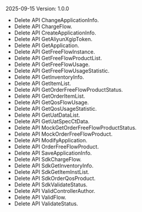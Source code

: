 2025-09-15 Version: 1.0.0
- Delete API ChangeApplicationInfo.
- Delete API ChargeFlow.
- Delete API CreateApplicationInfo.
- Delete API GetAliyunXgipToken.
- Delete API GetApplication.
- Delete API GetFreeFlowInstance.
- Delete API GetFreeFlowProductList.
- Delete API GetFreeFlowUsage.
- Delete API GetFreeFlowUsageStatistic.
- Delete API GetInventoryInfo.
- Delete API GetItemList.
- Delete API GetOrderFreeFlowProductStatus.
- Delete API GetOrderItemList.
- Delete API GetQosFlowUsage.
- Delete API GetQosUsageStatistic.
- Delete API GetUatDataList.
- Delete API GetUatSpecCtData.
- Delete API MockGetOrderFreeFlowProductStatus.
- Delete API MockOrderFreeFlowProduct.
- Delete API ModifyApplication.
- Delete API OrderFreeFlowProduct.
- Delete API SaveApplicationInfo.
- Delete API SdkChargeFlow.
- Delete API SdkGetInventoryInfo.
- Delete API SdkGetItemInstList.
- Delete API SdkOrderQosProduct.
- Delete API SdkValidateStatus.
- Delete API ValidControllerAuthor.
- Delete API ValidFlow.
- Delete API ValidateStatus.


